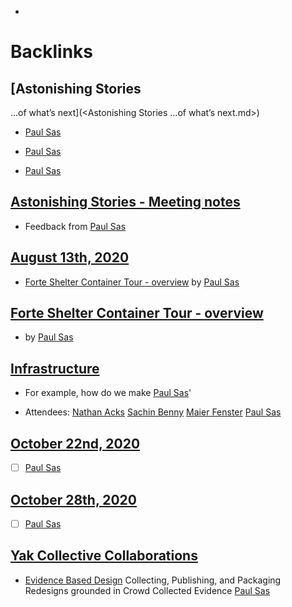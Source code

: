 - 

# Backlinks
## [Astonishing Stories
...of what’s next](<Astonishing Stories
...of what’s next.md>)
- [Paul Sas](<Paul Sas.md>)

- [Paul Sas](<Paul Sas.md>)

- [Paul Sas](<Paul Sas.md>)

## [Astonishing Stories -  Meeting notes](<Astonishing Stories -  Meeting notes.md>)
- Feedback from [Paul Sas](<Paul Sas.md>)

## [August 13th, 2020](<August 13th, 2020.md>)
- [Forte Shelter Container Tour - overview](<Forte Shelter Container Tour - overview.md>) by [Paul Sas](<Paul Sas.md>)

## [Forte Shelter Container Tour - overview](<Forte Shelter Container Tour - overview.md>)
- by [Paul Sas](<Paul Sas.md>)

## [Infrastructure](<Infrastructure.md>)
- For example, how do we make [Paul Sas](<Paul Sas.md>)'

- Attendees: [Nathan Acks](<Nathan Acks.md>) [Sachin Benny](<Sachin Benny.md>) [Maier Fenster](<Maier Fenster.md>) [Paul Sas](<Paul Sas.md>)

## [October 22nd, 2020](<October 22nd, 2020.md>)
- [ ] [Paul Sas](<Paul Sas.md>)

## [October 28th, 2020](<October 28th, 2020.md>)
- [ ] [Paul Sas](<Paul Sas.md>)

## [Yak Collective Collaborations](<Yak Collective Collaborations.md>)
- [Evidence Based Design](<Evidence Based Design.md>) Collecting, Publishing, and Packaging Redesigns grounded in Crowd Collected Evidence [Paul Sas](<Paul Sas.md>)

